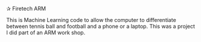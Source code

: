 ✰ Firetech ARM

This is Machine Learning code to allow the computer to differentiate between tennis ball and football and a phone or a laptop. This was a project I did part of an ARM work shop.
